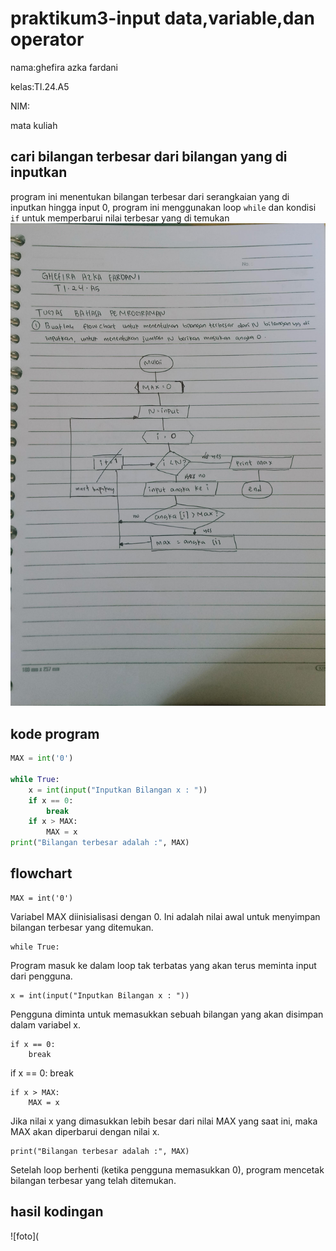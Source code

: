 # praktikum3-input data,variable,dan operator

nama:ghefira azka fardani 

kelas:TI.24.A5

NIM:

mata kuliah 

## cari bilangan terbesar dari bilangan yang di inputkan 
program ini menentukan bilangan terbesar dari serangkaian yang di inputkan hingga input 0, program ini menggunakan loop `while` dan kondisi `if` untuk memperbarui nilai terbesar  yang di temukan 
![foto](https://github.com/azkaa-pixel/praktikum-3/blob/18ccd4bb598023252666accab2c85ee399dce81e/flowchart.jpg)
## kode program 

```Python
MAX = int('0')

while True:
    x = int(input("Inputkan Bilangan x : "))
    if x == 0:
        break
    if x > MAX:
        MAX = x
print("Bilangan terbesar adalah :", MAX)

```
## flowchart 
```phython
MAX = int('0')
```
Variabel MAX diinisialisasi dengan 0. Ini adalah nilai awal untuk menyimpan bilangan terbesar yang ditemukan.
```phython
while True:
```
Program masuk ke dalam loop tak terbatas yang akan terus meminta input dari pengguna.
```phython
x = int(input("Inputkan Bilangan x : "))
```
Pengguna diminta untuk memasukkan sebuah bilangan yang akan disimpan dalam variabel x.
```phython
if x == 0:
    break
```
if x == 0:
    break
```phython
if x > MAX:
    MAX = x
```
Jika nilai x yang dimasukkan lebih besar dari nilai MAX yang saat ini, maka MAX akan diperbarui dengan nilai x.
```phython
print("Bilangan terbesar adalah :", MAX)
```
Setelah loop berhenti (ketika pengguna memasukkan 0), program mencetak bilangan terbesar yang telah ditemukan.


## hasil kodingan 
![foto](

